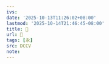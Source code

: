 ```yaml
---
ivs:
date: '2025-10-13T11:26:02+08:00'
lastmod: '2025-10-14T21:46:45-08:00'
title: 󰌧
url: 󰌧
tags: [永]
src: DCCV
note:
---
```

